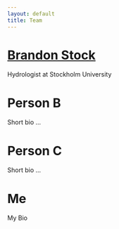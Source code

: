 ```yaml
---
layout: default
title: Team
---
```


# [Brandon Stock](https://www.linkedin.com/in/brandon-stock-094a4b190/)

Hydrologist at Stockholm University


# Person B

Short bio ...


# Person C

Short bio ...

# Me

My Bio
